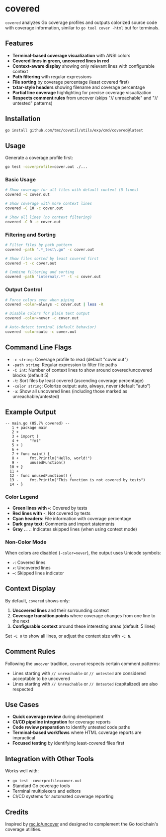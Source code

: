 # covered

`covered` analyzes Go coverage profiles and outputs colorized source code with coverage information, similar to `go tool cover -html` but for terminals.

## Features

- **Terminal-based coverage visualization** with ANSI colors
- **Covered lines in green, uncovered lines in red**
- **Context-aware display** showing only relevant lines with configurable context
- **Path filtering** with regular expressions
- **File sorting** by coverage percentage (least covered first)
- **txtar-style headers** showing filename and coverage percentage
- **Partial line coverage** highlighting for precise coverage visualization
- **Respects comment rules** from uncover (skips "// unreachable" and "// untested" patterns)

## Installation

```bash
go install github.com/tmc/covutil/utils/exp/cmd/covered@latest
```

## Usage

Generate a coverage profile first:

```bash
go test -coverprofile=cover.out ./...
```

### Basic Usage

```bash
# Show coverage for all files with default context (5 lines)
covered -c cover.out

# Show coverage with more context lines
covered -C 10 -c cover.out

# Show all lines (no context filtering)
covered -C 0 -c cover.out
```

### Filtering and Sorting

```bash
# Filter files by path pattern
covered -path ".*_test\.go" -c cover.out

# Show files sorted by least covered first
covered -t -c cover.out

# Combine filtering and sorting
covered -path "internal/.*" -t -c cover.out
```

### Output Control

```bash
# Force colors even when piping
covered -color=always -c cover.out | less -R

# Disable colors for plain text output
covered -color=never -c cover.out

# Auto-detect terminal (default behavior)
covered -color=auto -c cover.out
```

## Command Line Flags

- `-c string`: Coverage profile to read (default "cover.out")
- `-path string`: Regular expression to filter file paths
- `-C int`: Number of context lines to show around covered/uncovered blocks (default 5)
- `-t`: Sort files by least covered (ascending coverage percentage)
- `-color string`: Colorize output: auto, always, never (default "auto")
- `-a`: Show all uncovered lines (including those marked as unreachable/untested)

## Example Output

```
-- main.go (85.7% covered) --
   1 + package main
   2 + 
   3 + import (
   4 +     "fmt"
   5 + )
   6 + 
   7 + func main() {
   8 +     fmt.Println("Hello, world!")
   9 -     unusedFunction()
  10 + }
  11 + 
  12 - func unusedFunction() {
  13 -     fmt.Println("This function is not covered by tests")
  14 - }
```

### Color Legend

- **Green lines with `+`**: Covered by tests
- **Red lines with `-`**: Not covered by tests
- **Cyan headers**: File information with coverage percentage
- **Dark gray text**: Comments and import statements
- **Gray `...`**: Indicates skipped lines (when using context mode)

### Non-Color Mode

When colors are disabled (`-color=never`), the output uses Unicode symbols:
- **`✓`**: Covered lines
- **`✗`**: Uncovered lines  
- **`⋯`**: Skipped lines indicator

## Context Display

By default, `covered` shows only:

1. **Uncovered lines** and their surrounding context
2. **Coverage transition points** where coverage changes from one line to the next
3. **Configurable context** around these interesting areas (default: 5 lines)

Set `-C 0` to show all lines, or adjust the context size with `-C N`.

## Comment Rules

Following the `uncover` tradition, `covered` respects certain comment patterns:

- Lines starting with `// unreachable` or `// untested` are considered acceptable to be uncovered
- Lines starting with `// Unreachable` or `// Untested` (capitalized) are also respected

## Use Cases

- **Quick coverage review** during development
- **CI/CD pipeline integration** for coverage reports
- **Code review preparation** to identify untested code paths
- **Terminal-based workflows** where HTML coverage reports are impractical
- **Focused testing** by identifying least-covered files first

## Integration with Other Tools

Works well with:

- `go test -coverprofile=cover.out`
- Standard Go coverage tools
- Terminal multiplexers and editors
- CI/CD systems for automated coverage reporting

## Credits

Inspired by [rsc.io/uncover](https://pkg.go.dev/rsc.io/uncover) and designed to complement the Go toolchain's coverage utilities.